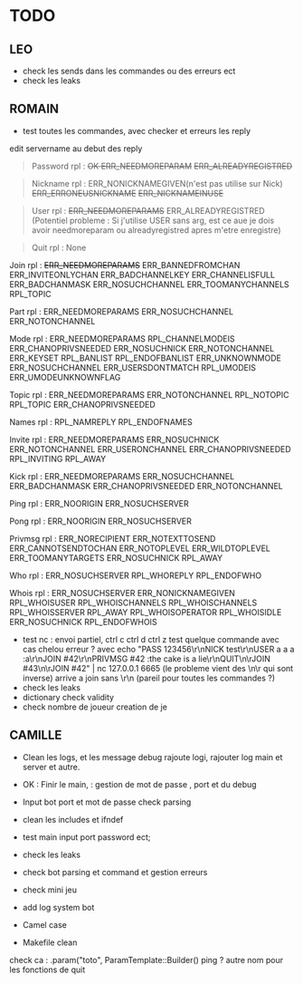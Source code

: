# TODO

## LEO

- check les sends dans les commandes ou des erreurs ect
- check les leaks

## ROMAIN

- test toutes les commandes, avec checker et erreurs les reply

edit servername au debut des reply

> Password
>	rpl :	~~OK ERR_NEEDMOREPARAM~~		~~ERR_ALREADYREGISTRED~~

>Nickname
	rpl :	ERR_NONICKNAMEGIVEN(n'est pas utilise sur Nick)		~~ERR_ERRONEUSNICKNAME~~
			~~ERR_NICKNAMEINUSE~~

>User
	rpl :	~~ERR_NEEDMOREPARAMS~~		ERR_ALREADYREGISTRED (Potentiel probleme : Si j'utilise USER sans arg, est ce aue je dois avoir needmoreparam ou alreadyregistred apres m'etre enregistre)

>Quit
>	rpl :	None

Join
	rpl :	~~ERR_NEEDMOREPARAMS~~		ERR_BANNEDFROMCHAN
			ERR_INVITEONLYCHAN		ERR_BADCHANNELKEY
			ERR_CHANNELISFULL		ERR_BADCHANMASK
			ERR_NOSUCHCHANNEL		ERR_TOOMANYCHANNELS
			RPL_TOPIC

Part
	rpl :	ERR_NEEDMOREPARAMS		ERR_NOSUCHCHANNEL
			ERR_NOTONCHANNEL

Mode
	rpl :	ERR_NEEDMOREPARAMS		RPL_CHANNELMODEIS
			ERR_CHANOPRIVSNEEDED	ERR_NOSUCHNICK
			ERR_NOTONCHANNEL		ERR_KEYSET
			RPL_BANLIST				RPL_ENDOFBANLIST
			ERR_UNKNOWNMODE			ERR_NOSUCHCHANNEL
			ERR_USERSDONTMATCH		RPL_UMODEIS
			ERR_UMODEUNKNOWNFLAG

Topic
	rpl :	ERR_NEEDMOREPARAMS		ERR_NOTONCHANNEL
			RPL_NOTOPIC				RPL_TOPIC
			ERR_CHANOPRIVSNEEDED

Names
	rpl :	RPL_NAMREPLY			RPL_ENDOFNAMES

Invite
	rpl :	ERR_NEEDMOREPARAMS		ERR_NOSUCHNICK
			ERR_NOTONCHANNEL		ERR_USERONCHANNEL
			ERR_CHANOPRIVSNEEDED
			RPL_INVITING			RPL_AWAY

Kick
	rpl :	ERR_NEEDMOREPARAMS		ERR_NOSUCHCHANNEL
			ERR_BADCHANMASK			ERR_CHANOPRIVSNEEDED
			ERR_NOTONCHANNEL

Ping
	rpl :	ERR_NOORIGIN			ERR_NOSUCHSERVER

Pong
	rpl :	ERR_NOORIGIN			ERR_NOSUCHSERVER

Privmsg
	rpl :	ERR_NORECIPIENT			ERR_NOTEXTTOSEND
			ERR_CANNOTSENDTOCHAN	ERR_NOTOPLEVEL
			ERR_WILDTOPLEVEL		ERR_TOOMANYTARGETS
			ERR_NOSUCHNICK
			RPL_AWAY

Who
	rpl :	ERR_NOSUCHSERVER
			RPL_WHOREPLY			RPL_ENDOFWHO

Whois
	rpl :	ERR_NOSUCHSERVER		ERR_NONICKNAMEGIVEN
			RPL_WHOISUSER			RPL_WHOISCHANNELS
			RPL_WHOISCHANNELS		RPL_WHOISSERVER
			RPL_AWAY				RPL_WHOISOPERATOR
			RPL_WHOISIDLE			ERR_NOSUCHNICK
			RPL_ENDOFWHOIS

- test nc : envoi partiel, ctrl c ctrl d ctrl z test quelque commande avec cas chelou
	erreur ? avec echo "PASS 123456\r\nNICK test\r\nUSER a a a :a\r\nJOIN #42\r\nPRIVMSG #42 :the cake is a lie\r\nQUIT\n\rJOIN #43\n\rJOIN #42" | nc 127.0.0.1 6665 (le probleme vient des \n\r qui sont inverse)
	arrive a join sans \r\n (pareil pour toutes les commandes ?)
- check les leaks
- dictionary check validity
- check nombre de joueur creation de je

## CAMILLE


- Clean les logs, et les message debug rajoute logi, rajouter log main et server et autre.
-  OK : Finir le main, : gestion de mot de passe , port et du debug
- Input bot port et mot de passe check parsing
- clean les includes et ifndef
- test main input port password ect;
- check les leaks

- check bot parsing et command et gestion erreurs
- check mini jeu
- add log system bot
- Camel case
- Makefile clean


check ca : .param("toto", ParamTemplate::Builder()
ping ?
autre nom pour les fonctions de quit